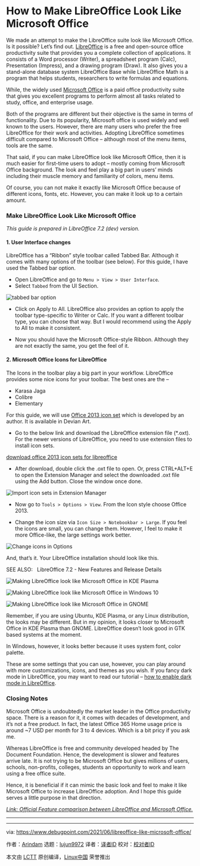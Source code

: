 [#]: subject: (How to Make LibreOffice Look Like Microsoft Office)
[#]: via: (https://www.debugpoint.com/2021/06/libreoffice-like-microsoft-office/)
[#]: author: (Arindam https://www.debugpoint.com/author/admin1/)
[#]: collector: (lujun9972)
[#]: translator: (robsean)
[#]: reviewer: ( )
[#]: publisher: ( )
[#]: url: ( )

How to Make LibreOffice Look Like Microsoft Office
======
We made an attempt to make the LibreOffice suite look like Microsoft
Office. Is it possible? Let’s find out.
[LibreOffice][1] is a free and open-source office productivity suite that provides you a complete collection of applications. It consists of a Word processor (Writer), a spreadsheet program (Calc), Presentation (Impress), and a drawing program (Draw). It also gives you a stand-alone database system LibreOffice Base while LibreOffice Math is a program that helps students, researchers to write formulas and equations.

While, the widely used [Microsoft Office][2] is a paid office productivity suite that gives you excellent programs to perform almost all tasks related to study, office, and enterprise usage.

Both of the programs are different but their objective is the same in terms of functionality. Due to its popularity, Microsoft office is used widely and well known to the users. However, there are many users who prefer the free LibreOffice for their work and activities. Adopting LibreOffice sometimes difficult compared to Microsoft Office – although most of the menu items, tools are the same.

That said, if you can make LibreOffice look like Microsoft Office, then it is much easier for first-time users to adopt – mostly coming from Microsoft Office background. The look and feel play a big part in users’ minds including their muscle memory and familiarity of colors, menu items.

Of course, you can not make it exactly like Microsoft Office because of different icons, fonts, etc. However, you can make it look up to a certain amount.

### Make LibreOffice Look Like Microsoft Office

_This guide is prepared in LibreOffice 7.2 (dev) version._

#### 1\. User Interface changes

LibreOffice has a “Ribbon” style toolbar called Tabbed Bar. Although it comes with many options of the toolbar (see below). For this guide, I have used the Tabbed bar option.

  * Open LibreOffice and go to `Menu > View > User Interface`.
  * Select `Tabbed` from the UI Section.



![tabbed bar option][3]

  * Click on Apply to All. LibreOffice also provides an option to apply the toolbar type-specific to Writer or Calc. If you want a different toolbar type, you can choose that way. But I would recommend using the Apply to All to make it consistent.


  * Now you should have the Microsoft Office-style Ribbon. Although they are not exactly the same, you get the feel of it.



#### 2\. Microsoft Office Icons for LibreOffice

The Icons in the toolbar play a big part in your workflow. LibreOffice provides some nice icons for your toolbar. The best ones are the –

  * Karasa Jaga
  * Colibre
  * Elementary



For this guide, we will use [Office 2013 icon set][4] which is developed by an author. It is available in Devian Art.

  * Go to the below link and download the LibreOffice extension file (*.oxt). For the newer versions of LibreOffice, you need to use extension files to install icon sets.



[download office 2013 icon sets for libreoffice][5]

  * After download, double click the .oxt file to open. Or, press CTRL+ALT+E to open the Extension Manager and select the downloaded .oxt file using the Add button. Close the window once done.



![Import icon sets in Extension Manager][6]

  * Now go to `Tools > Options > View`. From the Icon style choose Office 2013.


  * Change the icon size via `Icon Size > Notebookbar > Large`. If you feel the icons are small, you can change them. However, I feel to make it more Office-like, the large settings work better.



![Change icons in Options][7]

And, that’s it. Your LibreOffice installation should look like this.

[][8]

SEE ALSO:   LibreOffice 7.2 - New Features and Release Details

![Making LibreOffice look like Microsoft Office in KDE Plasma][9]

![Making LibreOffice look like Microsoft Office in Windows 10][10]

![Making LibreOffice look like Microsoft Office in GNOME][11]

Remember, if you are using Ubuntu, KDE Plasma, or any Linux distribution, the looks may be different. But in my opinion, it looks closer to Microsoft Office in KDE Plasma than GNOME. LibreOffice doesn’t look good in GTK based systems at the moment.

In Windows, however, it looks better because it uses system font, color palette.

These are some settings that you can use, however, you can play around with more customizations, icons, and themes as you wish. If you fancy dark mode in LibreOffice, you may want to read our tutorial – [how to enable dark mode in LibreOffice][12].

### Closing Notes

Microsoft Office is undoubtedly the market leader in the Office productivity space. There is a reason for it, it comes with decades of development, and it’s not a free product. In fact, the latest Office 365 Home usage price is around ~7 USD per month for 3 to 4 devices. Which is a bit pricy if you ask me.

Whereas LibreOffice is free and community developed headed by The Document Foundation. Hence, the development is slower and features arrive late. It is not trying to be Microsoft Office but gives millions of users, schools, non-profits, colleges, students an opportunity to work and learn using a free office suite.

Hence, it is beneficial if it can mimic the basic look and feel to make it like Microsoft Office to increase LibreOffice adoption. And I hope this guide serves a little purpose in that direction.

[_Link: Official Feature comparison between LibreOffice and Microsoft Office._][13]

* * *

--------------------------------------------------------------------------------

via: https://www.debugpoint.com/2021/06/libreoffice-like-microsoft-office/

作者：[Arindam][a]
选题：[lujun9972][b]
译者：[译者ID](https://github.com/译者ID)
校对：[校对者ID](https://github.com/校对者ID)

本文由 [LCTT](https://github.com/LCTT/TranslateProject) 原创编译，[Linux中国](https://linux.cn/) 荣誉推出

[a]: https://www.debugpoint.com/author/admin1/
[b]: https://github.com/lujun9972
[1]: http://libreoffice.com
[2]: http://office.com
[3]: https://www.debugpoint.com/blog/wp-content/uploads/2021/06/tabbed-bar-option.jpg
[4]: https://www.deviantart.com/charliecnr/art/Office-2013-theme-for-LibreOffice-512127527
[5]: https://www.deviantart.com/users/outgoing?https://1drv.ms/u/s!ArgKmgFcmBYHhSQkPfyMZRnXX5LJ
[6]: https://www.debugpoint.com/blog/wp-content/uploads/2021/06/Import-icon-sets-in-Extension-Manager.jpg
[7]: https://www.debugpoint.com/blog/wp-content/uploads/2021/06/Change-icons-in-Options-1024x574.jpg
[8]: https://www.debugpoint.com/2021/05/libreoffice-7-2/
[9]: https://www.debugpoint.com/blog/wp-content/uploads/2021/06/Making-LibreOffice-look-like-Microsoft-Office-in-KDE-Plasma-1024x441.jpg
[10]: https://www.debugpoint.com/blog/wp-content/uploads/2021/06/Making-LibreOffice-look-like-Microsoft-Office-in-Windows-10-1024x554.jpg
[11]: https://www.debugpoint.com/blog/wp-content/uploads/2021/06/Making-LibreOffice-look-like-Microsoft-Office-in-GNOME-1024x498.jpg
[12]: https://www.debugpoint.com/2020/01/how-to-enable-dark-mode-libreoffice/
[13]: https://wiki.documentfoundation.org/Feature_Comparison:_LibreOffice_-_Microsoft_Office
